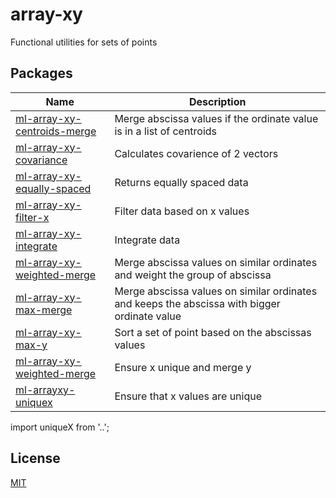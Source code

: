 # array-xy

Functional utilities for sets of points

## Packages

| Name                                                               | Description                                                                                  |
|--------------------------------------------------------------------|----------------------------------------------------------------------------------------------|
| [ml-array-xy-centroids-merge](./packages/array-xy-centroids-merge) | Merge abscissa values if the ordinate value is in a list of centroids                        |
| [ml-array-xy-covariance](./packages/array-xy-covariance)           | Calculates covarience of 2 vectors                                                           |
| [ml-array-xy-equally-spaced](./packages/array-xy-equally-spaced)   | Returns equally spaced data                                                                  |
| [ml-array-xy-filter-x](./packages/array-xy-filter-x)               | Filter data based on x values                                                                |
| [ml-array-xy-integrate](./packages/array-xy-integrate)             | Integrate data                                                                               |
| [ml-array-xy-weighted-merge](./packages/array-xy-weighted-merge)   | Merge abscissa values on similar ordinates and weight the group of abscissa                  |
| [ml-array-xy-max-merge](./packages/array-xy-max-merge)             | Merge abscissa values on similar ordinates and keeps the abscissa with bigger ordinate value |
| [ml-array-xy-max-y](./packages/array-xy-max-y)                     | Sort a set of point based on the abscissas values    | [ml-array-xy-sort-x](./packages/array-xy-sort-x)                   | Sort a set of point based on the abscissas values   | 
| [ml-array-xy-weighted-merge](./packages/array-xy-weighted-merge)                   | Ensure x unique and merge y|
| [ml-arrayxy-uniquex](./packages/array-xy-unique-x)                 | Ensure that x values are unique      |

import uniqueX from '..';

## License

[MIT](./LICENSE)
